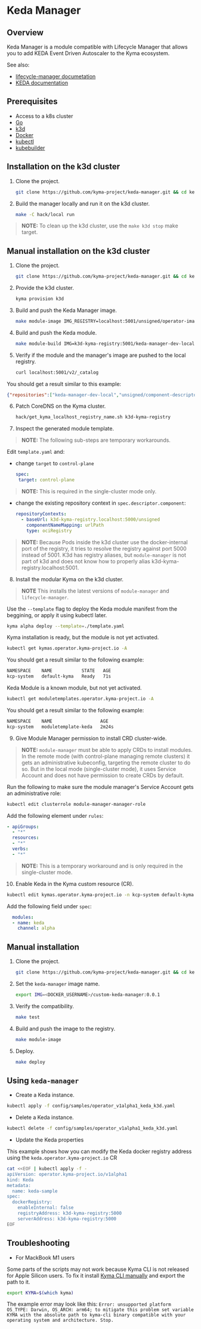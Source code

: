 # Keda Manager

## Overview

Keda Manager is a module compatible with Lifecycle Manager that allows you to add KEDA Event Driven Autoscaler to the Kyma ecosystem. 

See also:
- [lifecycle-manager documetation](https://github.com/kyma-project/lifecycle-manager)
- [KEDA documentation](https://keda.sh/docs/2.7/concepts/)

## Prerequisites

- Access to a k8s cluster
- [Go](https://go.dev/)
- [k3d](https://k3d.io/v5.4.6/)
- [Docker](https://www.docker.com/)
- [kubectl](https://kubernetes.io/docs/tasks/tools/)
- [kubebuilder](https://book.kubebuilder.io/)

## Installation on the k3d cluster

1. Clone the project.

   ```bash
   git clone https://github.com/kyma-project/keda-manager.git && cd keda-manager/
   ```
2. Build the manager locally and run it on the k3d cluster.

   ```bash
   make -C hack/local run
   ```
> **NOTE:** To clean up the k3d cluster, use the `make k3d stop` make target.

## Manual installation on the k3d cluster

1. Clone the project.

   ```bash
   git clone https://github.com/kyma-project/keda-manager.git && cd keda-manager/
   ```

2. Provide the k3d cluster.

   ```bash
   kyma provision k3d
   ```

3. Build and push the Keda Manager image.

   ```bash
   make module-image IMG_REGISTRY=localhost:5001/unsigned/operator-images IMG=localhost:5001/keda-manager-dev-local:0.0.1
   ```

4. Build and push the Keda module.

   ```bash
   make module-build IMG=k3d-kyma-registry:5001/keda-manager-dev-local:0.0.1 MODULE_REGISTRY=localhost:5001/unsigned
   ```

5. Verify if the module and the manager's image are pushed to the local registry.

   ```bash
   curl localhost:5001/v2/_catalog
   ```
You should get a result similar to this example:

   ```json
   {"repositories":["keda-manager-dev-local","unsigned/component-descriptors/kyma.project.io/module/keda"]}
   ```
6. Patch CoreDNS on the Kyma cluster.

   ```bash 
   hack/get_kyma_localhost_registry_name.sh k3d-kyma-registry
   ```

7. Inspect the generated module template.

> **NOTE:** The following sub-steps are temporary workarounds.

Edit `template.yaml` and:
- change `target` to `control-plane`

   ```yaml
   spec:
    target: control-plane
    ```
> **NOTE:** This is required in the single-cluster mode only.

- change the existing repository context in `spec.descriptor.component`:

   ```yaml
   repositoryContexts:      
     - baseUrl: k3d-kyma-registry.localhost:5000/unsigned
       componentNameMapping: urlPath
       type: ociRegistry
   ```

> **NOTE:** Because Pods inside the k3d cluster use the docker-internal port of the registry, it tries to resolve the registry against port 5000 instead of 5001. K3d has registry aliases, but `module-manager` is not part of k3d and does not know how to properly alias k3d-kyma-registry.localhost:5001.

8. Install the modular Kyma on the k3d cluster.

> **NOTE** This installs the latest versions of `module-manager` and `lifecycle-manager`.

Use the `--template` flag to deploy the Keda module manifest from the beggining, or apply it using kubectl later.

   ```bash
   kyma alpha deploy --template=./template.yaml
   ```
Kyma installation is ready, but the module is not yet activated.

   ```bash
   kubectl get kymas.operator.kyma-project.io -A
   ```
You should get a result similar to the following example:

   ```bash
   NAMESPACE    NAME           STATE   AGE
   kcp-system   default-kyma   Ready   71s
   ```

Keda Module is a known module, but not yet activated.

   ```bash
   kubectl get moduletemplates.operator.kyma-project.io -A 
   ```

You should get a result similar to the following example:

   ```bash
   NAMESPACE    NAME                  AGE
   kcp-system   moduletemplate-keda   2m24s
   ```

9.  Give Module Manager permission to install CRD cluster-wide.

> **NOTE:** `module-manager` must be able to apply CRDs to install modules. In the remote mode (with control-plane managing remote clusters) it gets an administrative kubeconfig, targeting the remote cluster to do so. But in the local mode (single-cluster mode), it uses Service Account and does not have permission to create CRDs by default.

Run the following to make sure the module manager's Service Account gets an administrative role:

   ```bash
   kubectl edit clusterrole module-manager-manager-role
   ```

Add the following element under `rules`:

   ```yaml
   - apiGroups:
     - "*"
     resources:
     - "*"                  
     verbs:                  
     - "*"
  ```

> **NOTE:** This is a temporary workaround and is only required in the single-cluster mode.

10. Enable Keda in the Kyma custom resource (CR).

   ```bash
   kubectl edit kymas.operator.kyma-project.io -n kcp-system default-kyma
   ```

   Add the following field under `spec`:

   ```yaml
     modules:
     - name: keda
       channel: alpha
  ```

## Manual installation

1. Clone the project.

   ```bash
   git clone https://github.com/kyma-project/keda-manager.git && cd keda-manager/
   ```

2. Set the `keda-manager` image name.

   ```bash
   export IMG=<DOCKER_USERNAME>/custom-keda-manager:0.0.1
   ```

3. Verify the compatibility.

   ```bash
   make test
   ```
4. Build and push the image to the registry.

   ```bash
   make module-image
   ```

5. Deploy.

   ```bash
   make deploy
   ```

## Using `keda-manager`

- Create a Keda instance.

```bash
kubectl apply -f config/samples/operator_v1alpha1_keda_k3d.yaml
```

- Delete a Keda instance.

```bash
kubectl delete -f config/samples/operator_v1alpha1_keda_k3d.yaml
```

- Update the Keda properties

This example shows how you can modify the Keda docker registry address using the `keda.operator.kyma-project.io` CR

```bash
cat <<EOF | kubectl apply -f -
apiVersion: operator.kyma-project.io/v1alpha1
kind: Keda
metadata:
  name: keda-sample
spec:
  dockerRegistry:
    enableInternal: false
    registryAddress: k3d-kyma-registry:5000
    serverAddress: k3d-kyma-registry:5000
EOF
```
## Troubleshooting

- For MackBook M1 users

Some parts of the scripts may not work because Kyma CLI is not released for Apple Silicon users. To fix it install [Kyma CLI manually](https://github.com/kyma-project/cli#installation) and export the path to it.

   ```bash
   export KYMA=$(which kyma)
   ```

The example error may look like this: `Error: unsupported platform OS_TYPE: Darwin, OS_ARCH: arm64; to mitigate this problem set variable KYMA with the absolute path to kyma-cli binary compatible with your operating system and architecture. Stop.`